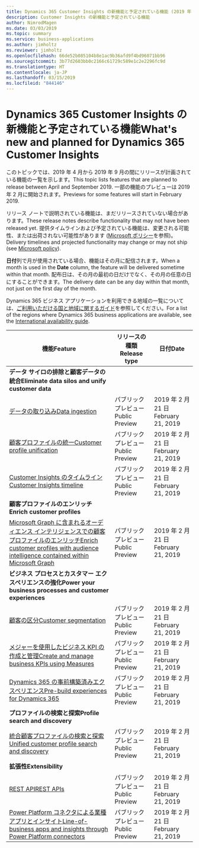 ```yaml
---
title: Dynamics 365 Customer Insights の新機能と予定されている機能 (2019 年 4 月)
description: Customer Insights の新機能と予定されている機能
author: NimrodMagen
ms.date: 03/03/2019
ms.topic: summary
ms.service: business-applications
ms.author: jimholtz
ms.reviewer: jimholtz
ms.openlocfilehash: 66de52b085104b8e1ac9b36afd9f4bd96071bb96
ms.sourcegitcommit: 3b77d2603bb0c2166c61729c589e1c2e2296fc9d
ms.translationtype: HT
ms.contentlocale: ja-JP
ms.lasthandoff: 03/15/2019
ms.locfileid: "844146"
---
```

# <a name="whats-new-and-planned-for-dynamics-365-customer-insights"></a><span data-ttu-id="bc642-103">Dynamics 365 Customer Insights の新機能と予定されている機能</span><span class="sxs-lookup"><span data-stu-id="bc642-103">What's new and planned for Dynamics 365 Customer Insights</span></span>  

<span data-ttu-id="bc642-104">このトピックでは、2019 年 4 月から 2019 年 9 月の間にリリースが計画されている機能の一覧を示します。</span><span class="sxs-lookup"><span data-stu-id="bc642-104">This topic lists features that are planned to release between April and September 2019.</span></span> <span data-ttu-id="bc642-105">一部の機能のプレビューは 2019 年 2 月に開始されます。</span><span class="sxs-lookup"><span data-stu-id="bc642-105">Previews for some features will start in February 2019.</span></span>

<span data-ttu-id="bc642-106">リリース ノートで説明されている機能は、まだリリースされていない場合があります。</span><span class="sxs-lookup"><span data-stu-id="bc642-106">These release notes describe functionality that may not have been released yet.</span></span> <span data-ttu-id="bc642-107">提供タイムラインおよび予定されている機能は、変更される可能性、または出荷されない可能性があります ([Microsoft ポリシー](https://go.microsoft.com/fwlink/p/?linkid=2007332)を参照)。</span><span class="sxs-lookup"><span data-stu-id="bc642-107">Delivery timelines and projected functionality may change or may not ship (see [Microsoft policy](https://go.microsoft.com/fwlink/p/?linkid=2007332)).</span></span>

<span data-ttu-id="bc642-108">**日付**列で月が使用されている場合、機能はその月に配信されます。</span><span class="sxs-lookup"><span data-stu-id="bc642-108">When a month is used in the **Date** column, the feature will be delivered sometime within that month.</span></span> <span data-ttu-id="bc642-109">配布日は、その月の最初の日だけでなく、その月の任意の日にすることができます。</span><span class="sxs-lookup"><span data-stu-id="bc642-109">The delivery date can be any day within that month, not just on the first day of the month.</span></span>

<span data-ttu-id="bc642-110">Dynamics 365 ビジネス アプリケーションを利用できる地域の一覧については、[ご利用いただける国と地域に関するガイド](https://aka.ms/dynamics_365_international_availability_deck)を参照してください。</span><span class="sxs-lookup"><span data-stu-id="bc642-110">For a list of the regions where Dynamics 365 business applications are available, see the [International availability guide](https://aka.ms/dynamics_365_international_availability_deck).</span></span> 


| <span data-ttu-id="bc642-111">機能</span><span class="sxs-lookup"><span data-stu-id="bc642-111">Feature</span></span>   | <span data-ttu-id="bc642-112">リリースの種類</span><span class="sxs-lookup"><span data-stu-id="bc642-112">Release type</span></span> | <span data-ttu-id="bc642-113">日付</span><span class="sxs-lookup"><span data-stu-id="bc642-113">Date</span></span> |
|-----------|---------|----------------------|
| <span data-ttu-id="bc642-114">**データ サイロの排除と顧客データの統合**</span><span class="sxs-lookup"><span data-stu-id="bc642-114">**Eliminate data silos and unify customer data**</span></span>      |    |             |
| [<span data-ttu-id="bc642-115">データの取り込み</span><span class="sxs-lookup"><span data-stu-id="bc642-115">Data ingestion</span></span>](eliminate-data-silos.md#data-ingestion)       | <span data-ttu-id="bc642-116">パブリック プレビュー</span><span class="sxs-lookup"><span data-stu-id="bc642-116">Public Preview</span></span>   | <span data-ttu-id="bc642-117">2019 年 2 月 21 日</span><span class="sxs-lookup"><span data-stu-id="bc642-117">February 21, 2019</span></span>            |
| [<span data-ttu-id="bc642-118">顧客プロファイルの統一</span><span class="sxs-lookup"><span data-stu-id="bc642-118">Customer profile unification</span></span>](eliminate-data-silos.md#customer-profile-unification)   | <span data-ttu-id="bc642-119">パブリック プレビュー</span><span class="sxs-lookup"><span data-stu-id="bc642-119">Public Preview</span></span>   | <span data-ttu-id="bc642-120">2019 年 2 月 21 日</span><span class="sxs-lookup"><span data-stu-id="bc642-120">February 21, 2019</span></span>            |
| [<span data-ttu-id="bc642-121">Customer Insights のタイムライン</span><span class="sxs-lookup"><span data-stu-id="bc642-121">Customer Insights timeline</span></span>](eliminate-data-silos.md#customer-insights-timeline)  | <span data-ttu-id="bc642-122">パブリック プレビュー</span><span class="sxs-lookup"><span data-stu-id="bc642-122">Public Preview</span></span>   | <span data-ttu-id="bc642-123">2019 年 2 月 21 日</span><span class="sxs-lookup"><span data-stu-id="bc642-123">February 21, 2019</span></span>            |
| <span data-ttu-id="bc642-124">**顧客プロファイルのエンリッチ**</span><span class="sxs-lookup"><span data-stu-id="bc642-124">**Enrich customer profiles**</span></span>|  |   |
| [<span data-ttu-id="bc642-125">Microsoft Graph に含まれるオーディエンス インテリジェンスでの顧客プロファイルのエンリッチ</span><span class="sxs-lookup"><span data-stu-id="bc642-125">Enrich customer profiles with audience intelligence contained within Microsoft Graph</span></span>](enrich-customer-profiles.md#enrich-customer-profiles-with-audience-intelligence-contained-within-microsoft-graph) | <span data-ttu-id="bc642-126">パブリック プレビュー</span><span class="sxs-lookup"><span data-stu-id="bc642-126">Public Preview</span></span>   | <span data-ttu-id="bc642-127">2019 年 2 月 21 日</span><span class="sxs-lookup"><span data-stu-id="bc642-127">February 21, 2019</span></span>            |
| <span data-ttu-id="bc642-128">**ビジネス プロセスとカスタマー エクスペリエンスの強化**</span><span class="sxs-lookup"><span data-stu-id="bc642-128">**Power your business processes and customer experiences**</span></span>          |    |             |
| [<span data-ttu-id="bc642-129">顧客の区分</span><span class="sxs-lookup"><span data-stu-id="bc642-129">Customer segmentation</span></span>](power-business-processes.md#customer-segmentation) | <span data-ttu-id="bc642-130">パブリック プレビュー</span><span class="sxs-lookup"><span data-stu-id="bc642-130">Public Preview</span></span>   | <span data-ttu-id="bc642-131">2019 年 2 月 21 日</span><span class="sxs-lookup"><span data-stu-id="bc642-131">February 21, 2019</span></span>            |
| [<span data-ttu-id="bc642-132">メジャーを使用したビジネス KPI の作成と管理</span><span class="sxs-lookup"><span data-stu-id="bc642-132">Create and manage business KPIs using Measures</span></span>](power-business-processes.md#create-and-manage-business-kpis-using-measures)  | <span data-ttu-id="bc642-133">パブリック プレビュー</span><span class="sxs-lookup"><span data-stu-id="bc642-133">Public Preview</span></span>   | <span data-ttu-id="bc642-134">2019 年 2 月 21 日</span><span class="sxs-lookup"><span data-stu-id="bc642-134">February 21, 2019</span></span>            |
| [<span data-ttu-id="bc642-135">Dynamics 365 の事前構築済みエクスペリエンス</span><span class="sxs-lookup"><span data-stu-id="bc642-135">Pre-build experiences for Dynamics 365</span></span>](power-business-processes.md#pre-build-experiences-for-dynamics-365)| <span data-ttu-id="bc642-136">パブリック プレビュー</span><span class="sxs-lookup"><span data-stu-id="bc642-136">Public Preview</span></span>   | <span data-ttu-id="bc642-137">2019 年 2 月 21 日</span><span class="sxs-lookup"><span data-stu-id="bc642-137">February 21, 2019</span></span>            |
| <span data-ttu-id="bc642-138">**プロファイルの検索と探索**</span><span class="sxs-lookup"><span data-stu-id="bc642-138">**Profile search and discovery**</span></span> |  |          |
| [<span data-ttu-id="bc642-139">統合顧客プロファイルの検索と探索</span><span class="sxs-lookup"><span data-stu-id="bc642-139">Unified customer profile search and discovery</span></span>](profile-search-discovery.md) |<span data-ttu-id="bc642-140">パブリック プレビュー</span><span class="sxs-lookup"><span data-stu-id="bc642-140">Public Preview</span></span>   | <span data-ttu-id="bc642-141">2019 年 2 月 21 日</span><span class="sxs-lookup"><span data-stu-id="bc642-141">February 21, 2019</span></span>            |
| <span data-ttu-id="bc642-142">**拡張性**</span><span class="sxs-lookup"><span data-stu-id="bc642-142">**Extensibility**</span></span>             |    |              |
| [<span data-ttu-id="bc642-143">REST API</span><span class="sxs-lookup"><span data-stu-id="bc642-143">REST APIs</span></span>](extensibility.md#rest-apis)  | <span data-ttu-id="bc642-144">パブリック プレビュー</span><span class="sxs-lookup"><span data-stu-id="bc642-144">Public Preview</span></span>   | <span data-ttu-id="bc642-145">2019 年 2 月 21 日</span><span class="sxs-lookup"><span data-stu-id="bc642-145">February 21, 2019</span></span>            |
| [<span data-ttu-id="bc642-146">Power Platform コネクタによる業種アプリとインサイト</span><span class="sxs-lookup"><span data-stu-id="bc642-146">Line-of-business apps and insights through Power Platform connectors</span></span>](extensibility.md#line-of-business-apps-and-insights-through-power-platform-connectors)|  <span data-ttu-id="bc642-147">パブリック プレビュー</span><span class="sxs-lookup"><span data-stu-id="bc642-147">Public Preview</span></span>   | <span data-ttu-id="bc642-148">2019 年 2 月 21 日</span><span class="sxs-lookup"><span data-stu-id="bc642-148">February 21, 2019</span></span>            |


